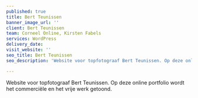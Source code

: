 ```yaml
---
published: true
title: Bert Teunissen
banner_image_url: ''
client: Bert Teunissen
team: Corneel Online, Kirsten Fabels
services: WordPress
delivery_date: 
visit_website: ''
seo_title: Bert Teunissen
seo_description: 'Website voor topfotograaf Bert Teunissen. Op deze online portfolio wordt het commerciële en het vrije werk getoond.'

---
```

Website voor topfotograaf Bert Teunissen. Op deze online portfolio wordt het commerciële en het vrije werk getoond.